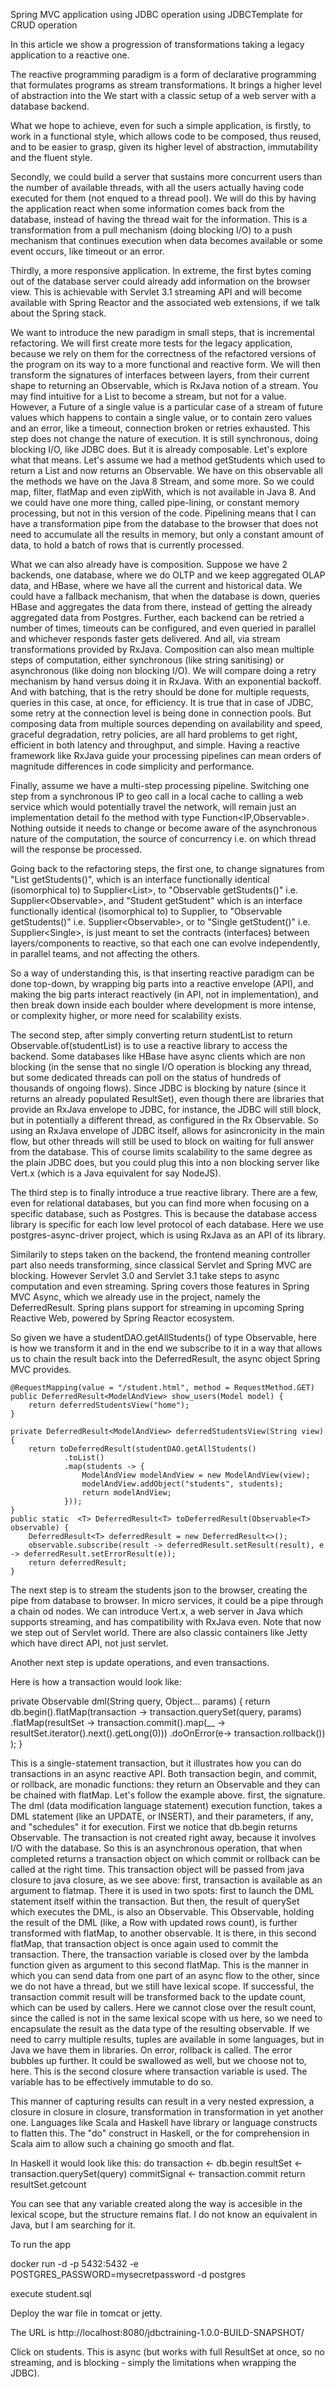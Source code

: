 Spring MVC application using JDBC operation using JDBCTemplate for CRUD operation 

In this article we show a progression of transformations taking a legacy application to a reactive one.

The reactive programming paradigm is a form of declarative programming that formulates programs as stream transformations.
It brings a higher level of abstraction into the
We start with a classic setup of a web server with a database backend.

What we hope to achieve, even for such a simple application, is firstly, to work in a functional style, which allows code to be composed, thus reused, and to be easier to grasp, given its higher level of abstraction, immutability and the fluent style.

Secondly, we could build a server that sustains more concurrent users than the number of available threads, with all the users actually having code executed for them (not enqued to a thread pool).
We will do this by having the application react when some information comes back from the database, instead of having the thread wait for the information.
This is a transformation from a pull mechanism (doing blocking I/O) to a push mechanism that continues execution when data becomes available or some event occurs, like timeout or an error.

Thirdly, a more responsive application. In extreme, the first bytes coming out of the database server could already add information on the browser view.
This is achievable with Servlet 3.1 streaming API and will become available with Spring Reactor and the associated web extensions, if we talk about the Spring stack.

We want to introduce the new paradigm in small steps, that is incremental refactoring.
We will first create more tests for the legacy application, because we rely on them for the correctness of the refactored versions of the program on its way to a more functional and reactive form.
We will then transform the signatures of interfaces between layers, from their current shape to returning an Observable, which is RxJava notion of a stream.
You may find intuitive for a List to become a stream, but not for a value. However, a Future of a single value is a particular case of a stream of future values which happens to contain a single value, or to contain zero values and an error, like a timeout, connection broken or retries exhausted.
This step does not change the nature of execution. It is still synchronous, doing blocking I/O, like JDBC does. But it is already composable. Let's explore what that means.
Let's assume we had a method getStudents which used to return a List<Student> and now returns an Observable<Student>.
We have on this observable all the methods we have on the Java 8 Stream, and some more.
So we could map, filter, flatMap and even zipWith, which is not available in Java 8.
And we could have one more thing, called pipe-lining, or constant memory processing, but not in this version of the code.
Pipelining means that I can have a transformation pipe from the database to the browser that does not need to accumulate all the results in memory, but only a constant amount of data, to hold a batch of rows that is currently processed.

What we can also already have is composition. Suppose we have 2 backends, one database, where we do OLTP and we keep aggregated OLAP data, and HBase, where we have all the current and historical data.
We could have a fallback mechanism, that when the database is down, queries HBase and aggregates the data from there, instead of getting the already aggregated data from Postgres.
Further, each backend can be retried a number of times, timeouts can be configured, and even queried in parallel and whichever responds faster gets delivered.
And all, via stream transformations provided by RxJava. Composition can also mean multiple steps of computation, either synchronous (like string sanitising) or asynchronous (like doing non blocking I/O).
We will compare doing a retry mechanism by hand versus doing it in RxJava. With an exponential backoff. And with batching, that is the retry should be done for multiple requests, queries in this case, at once, for efficiency.
It is true that in case of JDBC, some retry at the connection level is being done in connection pools.
But composing data from multiple sources depending on availability and speed, graceful degradation, retry policies, are all hard problems to get right, efficient in both latency and throughput, and simple.
Having a reactive framework like RxJava guide your processing pipelines can mean orders of magnitude differences in code simplicity and performance.

Finally, assume we have a multi-step processing pipeline. Switching one step from a synchronous IP to geo call in a local cache to calling a web service which would potentially travel the network,
will remain just an implementation detail fo the method with type Function<IP,Observable<Geo>>. Nothing outside it needs to change or become aware of the asynchronous nature of the computation, the source of concurrency i.e. on which thread will the response be processed.


Going back to the refactoring steps, the first one, to change signatures from
 "List<Student> getStudents()",
 which is an interface functionally identical (isomorphical to) to Supplier<List<Student>>,
 to "Observable<Student> getStudents()" i.e. Supplier<Observable<Student>>,
 and "Student getStudent"
 which is an interface functionally identical (isomorphical to) to Supplier<Student>,
 to "Observable<Student> getStudents()" i.e. Supplier<Observable<Student>>,
 or to "Single<Student> getStudent()" i.e. Supplier<Single<Student>>,
 is just meant to set the contracts (interfaces) between layers/components to reactive,
 so that each one can evolve independently, in parallel teams, and not affecting the others.

So a way of understanding this, is that inserting reactive paradigm can be done top-down, by wrapping big parts into a reactive envelope (API),
and making the big parts interact reactively (in API, not in implementation), and then break down inside each boulder where development is more intense, or complexity higher, or more need for scalability exists.

The second step, after simply converting return studentList to return Observable.of(studentList) is to use a reactive library to access the backend.
Some databases like HBase have async clients which are non blocking (in the sense that no single I/O operation is blocking any thread, but some dedicated threads can poll on the status of hundreds of thousands of ongoing flows).
Since JDBC is blocking by nature (since it returns an already populated ResultSet), even though there are libraries that provide an RxJava envelope to JDBC,
for instance,  the JDBC will still block, but in potentially a different thread, as configured in the Rx Observable.
So using an RxJava envelope of JDBC itself, allows for asincronicity in the main flow, but other threads will still be used to block on waiting for full answer from the database.
This of course limits scalability to the same degree as the plain JDBC does, but you could plug this into a non blocking server like Vert.x (which is a Java equivalent for say NodeJS).

The third step is to finally introduce a true reactive library. There are a few, even for relational databases, but you can find more when focusing on a specific database, such as Postgres.
This is because the database access library is specific for each low level protocol of each database.
Here we use postgres-async-driver project, which is using RxJava as an API of its library.

Similarily to steps taken on the backend, the frontend meaning controller part also needs transforming, since classical Servlet and Spring MVC are blocking.
However Servlet 3.0 and Servlet 3.1 take steps to async computation and even streaming.
Spring covers those features in Spring MVC Async, which we already use in the project, namely the DeferredResult.
Spring plans support for streaming in upcoming Spring Reactive Web, powered by Spring Reactor ecosystem.

So given we have a studentDAO.getAllStudents() of type Observable<Student>, here is how we transform it and in the end we subscribe to it in a way
that allows us to chain the result back into the DeferredResult, the async object Spring MVC provides.

    @RequestMapping(value = "/student.html", method = RequestMethod.GET)
    public DeferredResult<ModelAndView> show_users(Model model) {
        return deferredStudentsView("home");
    }

    private DeferredResult<ModelAndView> deferredStudentsView(String view) {
        return toDeferredResult(studentDAO.getAllStudents()
                .toList()
                .map(students -> {
                    ModelAndView modelAndView = new ModelAndView(view);
                    modelAndView.addObject("students", students);
                    return modelAndView;
                }));
    }
    public static  <T> DeferredResult<T> toDeferredResult(Observable<T> observable) {
        DeferredResult<T> deferredResult = new DeferredResult<>();
        observable.subscribe(result -> deferredResult.setResult(result), e -> deferredResult.setErrorResult(e));
        return deferredResult;
    }

The next step is to stream the students json to the browser, creating the pipe from database to browser. In micro services, it could be a pipe through a chain od nodes.
We can introduce Vert.x, a web server in Java which supports streaming, and has compatibility with RxJava even.
Note that now we step out of Servlet world. There are also classic containers like Jetty which have direct API, not just servlet.

Another next step is update operations, and even transactions.

Here is how a transaction would look like:

private Observable<Long> dml(String query, Object... params) {
        return db.begin().flatMap(transaction ->
                transaction.querySet(query, params)
                        .flatMap(resultSet -> transaction.commit().map(__ -> resultSet.iterator().next().getLong(0)))
                        .doOnError(e-> transaction.rollback())
        );
    }

This is a single-statement transaction, but it illustrates how you can do transactions in an async reactive API.
Both transaction begin, and commit, or rollback, are monadic functions: they return an Observable and they can be chained with flatMap.
Let's follow the example above. first, the signature. The dml (data modification language statement) execution function, takes a DML statement (like an UPDATE, or INSERT),
and their parameters, if any, and "schedules" it for execution.
First we notice that db.begin returns Observable<Transaction>. The transaction is not created right away, because it involves I/O with the database.
So this is an asynchronous operation, that when completed returns a transaction object on which commit or rollback can be called at the right time.
This transaction object will be passed from java closure to java closure, as we see above: first, transaction is available as an argument to flatmap.
 There it is used in two spots: first to launch the DML statement itself within the transaction.
 But then, the result of querySet which executes the DML, is also an Observable.
 This Observable, holding the result of the DML (like, a Row with updated rows count), is further transformed with flatMap,
 to another observable. It is there, in this second flatMap, that transaction object is once again used to commit the transaction.
 There, the transaction variable is closed over by the lambda function given as argument to this second flatMap.
 This is the manner in which you can send data from one part of an async flow to the other, since we do not have a thread, but we still have lexical scope.
If successful, the transaction commit result will be transformed back to the update count, which can be used by callers.
Here we cannot close over the result count, since the called is not in the same lexical scope with us here, so we need to encapsulate the result as the data type of the resulting observable.
If we need to carry multiple results, tuples are available in some languages, but in Java we have them in libraries.
On error, rollback is called. The error bubbles up further. It could be swallowed as well, but we choose not to, here.
This is the second closure where transaction variable is used. The variable has to be effectively immutable to do so.

This manner of capturing results can result in a very nested expression, a closure in closure in closure, transformation in transformation in yet another one.
Languages like Scala and Haskell have library or language constructs to flatten this. The "do" construct in Haskell, or the for comprehension in Scala aim to allow such a chaining go smooth and flat.

 In Haskell it would look like this:
 do
    transaction <- db.begin
    resultSet <- transaction.querySet(query)
    commitSignal <- transaction.commit
    return resultSet.getcount

 You can see that any variable created along the way is accesible in the lexical scope, but the structure remains flat.
 I do not know an equivalent in Java, but I am searching for it.


To run the app

docker run -d -p 5432:5432 -e POSTGRES_PASSWORD=mysecretpassword -d postgres

execute student.sql

Deploy the war file in tomcat or jetty.

The URL is http://localhost:8080/jdbctraining-1.0.0-BUILD-SNAPSHOT/

Click on students. This is async (but works with full ResultSet at once, so no streaming, and is blocking - simply the limitations when wrapping the JDBC).